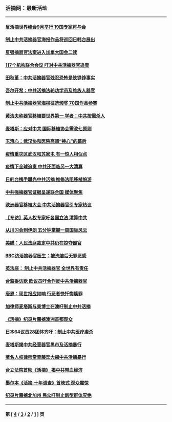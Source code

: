 ### 活摘网：最新活动
---
#### [反活摘世界峰会9月举行 19国专家将与会](../../pages/nf5883/n13201492.md?09020430) 
#### [制止中共活摘器官海报作品将巡回日韩台展出](../../pages/nf5883/n13177791.md?09020430) 
#### [反强摘器官法案进入加拿大国会二读](../../pages/nf5883/n13033450.md?09020430) 
#### [117个机构联合会议 吁对中共活摘器官追责](../../pages/nf5883/n12775087.md?09020430) 
#### [田秋堇：中共活摘器官残忍恐怖是铁铮铮事实](../../pages/nf5883/n12702148.md?09020430) 
#### [吾尔开希：中共活摘法轮功学员及维族人器官](../../pages/nf5883/n12693197.md?09020430) 
#### [制止中共活摘器官海报征选颁奖 70国作品参赛](../../pages/nf5883/n12692050.md?09020430) 
#### [黄洁夫称器官移植要世界第一 学者：中共按需杀人](../../pages/nf5883/n12572329.md?09020430) 
#### [麦塔斯：应对中共 国际移植协会需改七原则](../../pages/nf5883/n12514711.md?09020430) 
#### [玉清心：武汉协和医院高调“换心”的幕后](../../pages/nf5883/n12298730.md?09020430) 
#### [疫情重灾区武汉和苏家屯 有一惊人相似点](../../pages/nf5883/n12150824.md?09020430) 
#### [疫情下全球追责 中共还面临另一大清算](../../pages/nf5883/n12070397.md?09020430) 
#### [日韩台携手曝光中共活摘 推修法阻移植旅游](../../pages/nf5883/n11712046.md?09020430) 
#### [中共强摘器官证据呈递联合国 媒体聚焦](../../pages/nf5883/n11546426.md?09020430) 
#### [欧洲器官移植大会 中共活摘器官引专家热议](../../pages/nf5883/n11539095.md?09020430) 
#### [【专访】英人权专家吁各国立法 清算中共](../../pages/nf5883/n11367315.md?09020430) 
#### [从川习会到伊朗 五分钟掌握一周国际风云](../../pages/nf5883/n11338520.md?09020430) 
#### [美媒：人民法庭裁定中共仍在掠夺器官](../../pages/nf5883/n11334897.md?09020430) 
#### [BBC访活摘器官医生：被洗脑后无罪恶感](../../pages/nf5883/n11335935.md?09020430) 
#### [英法庭： 制止中共活摘器官 全世界有责任](../../pages/nf5883/n11330691.md?09020430) 
#### [台监委访欧 欧议员吁合作反中共活摘器官](../../pages/nf5883/n11109190.md?09020430) 
#### [唐恩：现世报应如响 行恶者快忏悔赎罪](../../pages/nf5883/n11104016.md?09020430) 
#### [加律师麦塔斯与美博士在澳吁制止中共活摘](../../pages/nf5883/n10724764.md?09020430) 
#### [《活摘》纪录片震撼澳洲首都观众](../../pages/nf5883/n10722747.md?09020430) 
#### [日本64议员28团体齐吁：制止中共医疗虐杀](../../pages/nf5883/n10587757.md?09020430) 
#### [麦塔斯揭中共经营器官黑市及活摘暴行](../../pages/nf5883/n10442407.md?09020430) 
#### [著名人权律师常青藤宾大揭中共活摘暴行](../../pages/nf5883/n10318181.md?09020430) 
#### [台立法院首映《活摘》 揭中共带血经济](../../pages/nf5883/n9938847.md?09020430) 
#### [墨尔本《活摘·十年调查》首映式 观众震惊](../../pages/nf5883/n9522572.md?09020430) 
#### [纪录片震撼北加州 民众吁制止新型群体灭绝](../../pages/nf5883/n9188314.md?09020430) 

---
#### 第 [ [4](./4.md?09020430) / [3](./3.md?09020430) / [2](./2.md?09020430) / [1](./1.md?09020430) ] 页
